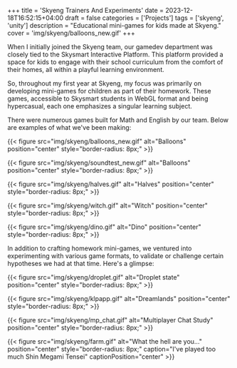+++
title = 'Skyeng Trainers And Experiments'
date = 2023-12-18T16:52:15+04:00
draft = false
categories = ['Projects']
tags = ['skyeng', 'unity']
description = "Educational mini-games for kids made at Skyeng."
cover = 'img/skyeng/balloons_new.gif'
+++

When I initially joined the Skyeng team, our gamedev department was closely tied to the Skysmart Interactive Platform. This platform provided a space for kids to engage with their school curriculum from the comfort of their homes, all within a playful learning environment.

So, throughout my first year at Skyeng, my focus was primarily on developing mini-games for children as part of their homework. These games, accessible to Skysmart students in WebGL format and being hypercasual, each one emphasizes a singular learning subject.

There were numerous games built for Math and English by our team. Below are examples of what we've been making:

{{< figure src="img/skyeng/balloons_new.gif" alt="Balloons" position="center" style="border-radius: 8px;" >}}

{{< figure src="img/skyeng/soundtest_new.gif" alt="Balloons" position="center" style="border-radius: 8px;" >}}

{{< figure src="img/skyeng/halves.gif" alt="Halves" position="center" style="border-radius: 8px;" >}}

{{< figure src="img/skyeng/witch.gif" alt="Witch" position="center" style="border-radius: 8px;" >}}

{{< figure src="img/skyeng/dino.gif" alt="Dino" position="center" style="border-radius: 8px;" >}}


In addition to crafting homework mini-games, we ventured into experimenting with various game formats, to validate or challenge certain hypotheses we had at that time. Here's a glimpse:

{{< figure src="img/skyeng/droplet.gif" alt="Droplet state" position="center" style="border-radius: 8px;" >}}

{{< figure src="img/skyeng/klpapp.gif" alt="Dreamlands" position="center" style="border-radius: 8px;" >}}

{{< figure src="img/skyeng/mp_chat.gif" alt="Multiplayer Chat Study" position="center" style="border-radius: 8px;" >}}

{{< figure src="img/skyeng/farm.gif" alt="What the hell are you..." position="center" style="border-radius: 8px;" caption="I've played too much Shin Megami Tensei" captionPosition="center" >}}


